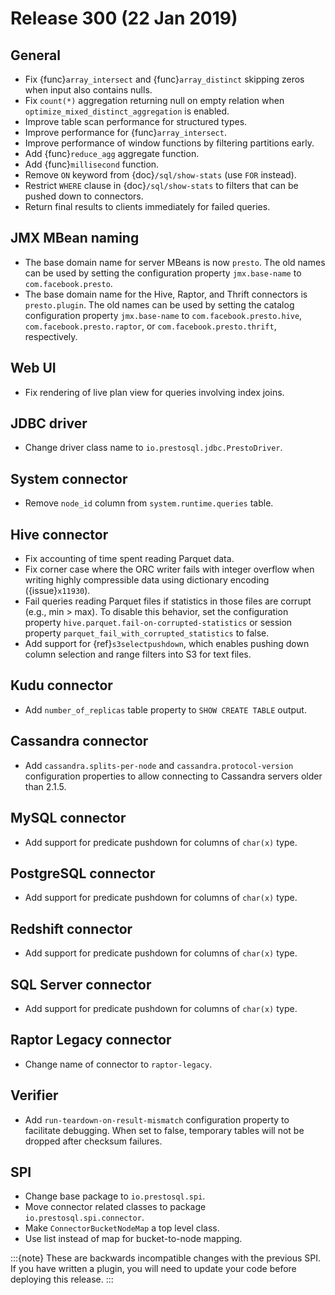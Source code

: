 # Release 300 (22 Jan 2019)

## General

- Fix {func}`array_intersect` and {func}`array_distinct`
  skipping zeros when input also contains nulls.
- Fix `count(*)` aggregation returning null on empty relation
  when `optimize_mixed_distinct_aggregation` is enabled.
- Improve table scan performance for structured types.
- Improve performance for {func}`array_intersect`.
- Improve performance of window functions by filtering partitions early.
- Add {func}`reduce_agg` aggregate function.
- Add {func}`millisecond` function.
- Remove `ON` keyword from {doc}`/sql/show-stats` (use `FOR` instead).
- Restrict `WHERE` clause in {doc}`/sql/show-stats`
  to filters that can be pushed down to connectors.
- Return final results to clients immediately for failed queries.

## JMX MBean naming

- The base domain name for server MBeans is now `presto`. The old names can be
  used by setting the configuration property `jmx.base-name` to `com.facebook.presto`.
- The base domain name for the Hive, Raptor, and Thrift connectors is `presto.plugin`.
  The old names can be used by setting the catalog configuration property
  `jmx.base-name` to `com.facebook.presto.hive`, `com.facebook.presto.raptor`,
  or `com.facebook.presto.thrift`, respectively.

## Web UI

- Fix rendering of live plan view for queries involving index joins.

## JDBC driver

- Change driver class name to `io.prestosql.jdbc.PrestoDriver`.

## System connector

- Remove `node_id` column from `system.runtime.queries` table.

## Hive connector

- Fix accounting of time spent reading Parquet data.
- Fix corner case where the ORC writer fails with integer overflow when writing
  highly compressible data using dictionary encoding ({issue}`x11930`).
- Fail queries reading Parquet files if statistics in those files are corrupt
  (e.g., min > max). To disable this behavior, set the configuration
  property `hive.parquet.fail-on-corrupted-statistics`
  or session property `parquet_fail_with_corrupted_statistics` to false.
- Add support for {ref}`s3selectpushdown`, which enables pushing down
  column selection and range filters into S3 for text files.

## Kudu connector

- Add `number_of_replicas` table property to `SHOW CREATE TABLE` output.

## Cassandra connector

- Add `cassandra.splits-per-node` and `cassandra.protocol-version` configuration
  properties to allow connecting to Cassandra servers older than 2.1.5.

## MySQL connector

- Add support for predicate pushdown for columns of `char(x)` type.

## PostgreSQL connector

- Add support for predicate pushdown for columns of `char(x)` type.

## Redshift connector

- Add support for predicate pushdown for columns of `char(x)` type.

## SQL Server connector

- Add support for predicate pushdown for columns of `char(x)` type.

## Raptor Legacy connector

- Change name of connector to `raptor-legacy`.

## Verifier

- Add `run-teardown-on-result-mismatch` configuration property to facilitate debugging.
  When set to false, temporary tables will not be dropped after checksum failures.

## SPI

- Change base package to `io.prestosql.spi`.
- Move connector related classes to package `io.prestosql.spi.connector`.
- Make `ConnectorBucketNodeMap` a top level class.
- Use list instead of map for bucket-to-node mapping.

:::{note}
These are backwards incompatible changes with the previous SPI.
If you have written a plugin, you will need to update your code
before deploying this release.
:::
